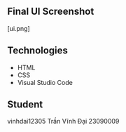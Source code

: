 ## Final UI Screenshot
[ui.png]

## Technologies
- HTML
- CSS
- Visual Studio Code

## Student
vinhdai12305
Trần Vĩnh Đại 
23090009
